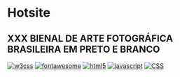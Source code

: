 # Hotsite
## XXX BIENAL DE ARTE FOTOGRÁFICA BRASILEIRA EM PRETO E BRANCO

[![w3css](https://img.shields.io/badge/w3.css-Version:%204-green.svg)](https://www.w3schools.com/w3css/)
[![fontawesome](https://img.shields.io/badge/fontawesome-Version:%204.70-blue.svg)](https://fontawesome.com/)
[![html5](https://img.shields.io/badge/HTML5-orange.svg)]()
[![javascript](https://img.shields.io/badge/Javascript-red.svg)]()
[![CSS](https://img.shields.io/badge/CSS-yellow.svg)]()
